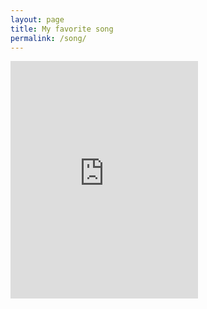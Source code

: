 ```yaml
---
layout: page
title: My favorite song
permalink: /song/
---
```

<iframe src="https://open.spotify.com/embed/playlist/6o4t8span0hKPXZ7muuebm" width="300" height="380" frameborder="0" allowtransparency="true" allow="encrypted-media"></iframe>
